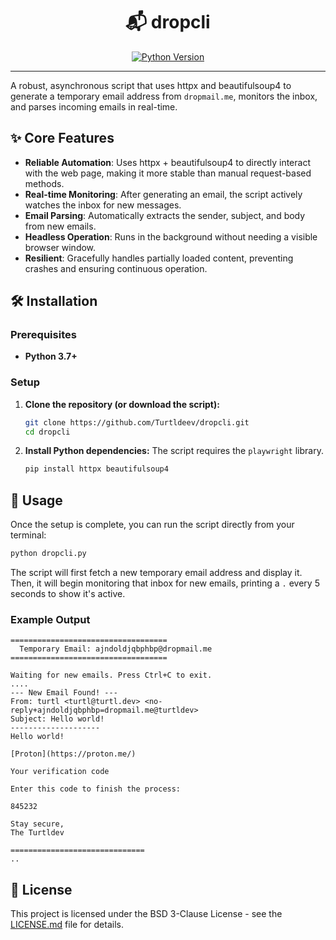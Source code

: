 <h1 align="center">
📬 dropcli
</h1>

<div align="center">

[![Python Version](https://img.shields.io/badge/python-3.7+-blue.svg)](https://www.python.org/downloads/)

</div>

<hr>

A robust, asynchronous script that uses httpx and beautifulsoup4 to generate a temporary email address from `dropmail.me`, monitors the inbox, and parses incoming emails in real-time.

## ✨ Core Features

- **Reliable Automation**: Uses httpx + beautifulsoup4 to directly interact with the web page, making it more stable than manual request-based methods.
- **Real-time Monitoring**: After generating an email, the script actively watches the inbox for new messages.
- **Email Parsing**: Automatically extracts the sender, subject, and body from new emails.
- **Headless Operation**: Runs in the background without needing a visible browser window.
- **Resilient**: Gracefully handles partially loaded content, preventing crashes and ensuring continuous operation.

## 🛠️ Installation

### **Prerequisites**

- **Python 3.7+**

### **Setup**

1.  **Clone the repository (or download the script):**
    ```bash
    git clone https://github.com/Turtldeev/dropcli.git
    cd dropcli
    ```

2.  **Install Python dependencies:**
    The script requires the `playwright` library.
    ```bash
    pip install httpx beautifulsoup4
    ```

## 🚀 Usage

Once the setup is complete, you can run the script directly from your terminal:

```bash
python dropcli.py
```

The script will first fetch a new temporary email address and display it. Then, it will begin monitoring that inbox for new emails, printing a `.` every 5 seconds to show it's active.

### Example Output

```
===================================
  Temporary Email: ajndoldjqbphbp@dropmail.me
===================================

Waiting for new emails. Press Ctrl+C to exit.
....
--- New Email Found! ---
From: turtl <turtl@turtl.dev> <no-reply+ajndoldjqbphbp=dropmail.me@turtldev>
Subject: Hello world!
--------------------
Hello world!

[Proton](https://proton.me/)

Your verification code

Enter this code to finish the process:

845232

Stay secure,
The Turtldev

==============================
..
```

## 📄 License

This project is licensed under the BSD 3-Clause License - see the [LICENSE.md](LICENSE.md) file for details.
